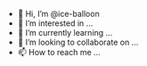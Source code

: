 - 👋 Hi, I’m @ice-balloon
- 👀 I’m interested in ...
- 🌱 I’m currently learning ...
- 💞️ I’m looking to collaborate on ...
- 📫 How to reach me ...

<!---
ice-balloon/ice-balloon is a ✨ special ✨ repository because its `README.md` (this file) appears on your GitHub profile.
You can click the Preview link to take a look at your changes.
--->

